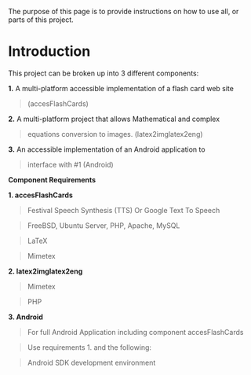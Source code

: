 The purpose of this page is to provide instructions on
how to use all, or parts of this project.

# Introduction #
This project can be broken up into 3 different components:

**1.** A multi-platform accessible implementation of a flash card web site

> (accesFlashCards)

**2.** A multi-platform project that allows Mathematical and complex

> equations conversion to images. (latex2imglatex2eng)

**3.** An accessible implementation of an Android application to

> interface with #1 (Android)

**Component Requirements**

**1. accesFlashCards**

> Festival Speech Synthesis (TTS) Or Google Text To Speech

> FreeBSD, Ubuntu Server, PHP, Apache, MySQL

> LaTeX

> Mimetex

**2. latex2imglatex2eng**

> Mimetex

> PHP

**3. Android**

> For full Android Application including component accesFlashCards

> Use requirements 1. and the following:

> Android SDK development environment
